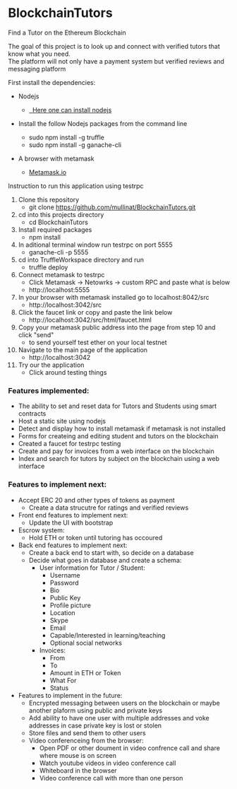 # BlockchainTutors


Find a Tutor on the Ethereum Blockchain

The goal of this project is to look up and connect with verified tutors that know what you need.<br>
The platform will not only have a payment system but verified reviews and messaging platform<br>

First install the dependencies:

* Nodejs
	* <a href="https://nodejs.org/en/download/package-manager/">&nbsp;&nbsp;Here one can install nodejs</a>

* Install the follow Nodejs packages from the command line<br>
	* sudo npm install -g truffle
	* sudo npm install -g ganache-cli 
* A browser with metamask
	* [Metamask.io](http://www.metamask.io)

Instruction to run this application using testrpc<br>
   1. Clone this repository<br>
        * git clone https://github.com/mullinat/BlockchainTutors.git
   2. cd into this projects directory<br>
        * cd BlockchainTutors
   3. Install required packages<br>
        * npm install
   4. In aditional terminal window run testrpc on port 5555<br>
        * ganache-cli -p 5555
   5. cd into TruffleWorkspace directory and run<br>
        * truffle deploy
   6. Connect metamask to testrpc<br>
        * Click Metamask -> Netowrks -> custom RPC and paste what is below
        * http://localhost:5555
   7. In your browser with metamask installed go to localhost:8042/src
        * http://localhost:3042/src
   8. Click the faucet link or copy and paste the link below
        * http://localhost:3042/src/html/faucet.html
   9. Copy your metamask public address into the page from step 10 and click "send" 
        * to send yourself test ether on your local testnet
   10. Navigate to the main page of the application
        * http://localhost:3042
   11. Try our the application
        * Click around testing things
 
### Features implemented:
* The ability to set and reset data for Tutors and Students using smart contracts
* Host a static site using nodejs
* Detect and display how to install metamask if metamask is not installed
* Forms for createing and editing student and tutors on the blockchain
* Created a faucet for testrpc testing
* Create and pay for invoices from a web interface on the blockchain
* Index and search for tutors by subject on the blockchain using a web interface
### Features to implement next:
* Accept ERC 20 and other types of tokens as payment
	* Create a data strucutre for ratings and verified reviews
* Front end features to implement next:
    * Update the UI with bootstrap
* Escrow system:
    * Hold ETH or token until tutoring has occoured
* Back end features to implement next:
    * Create a back end to start with, so decide on a database
    * Decide what goes in database and create a schema:
        * User information for Tutor / Student:
            * Username
            * Password
            * Bio
            * Public Key
            * Profile picture
            * Location
            * Skype
            * Email
            * Capable/Interested in learning/teaching
            * Optional social networks
        * Invoices:
            * From
            * To
            * Amount in ETH or Token
            * What For
            * Status
* Features to implement in the future:
    * Encrypted messaging between users on the blockchain or maybe another plaform using public and private keys
    * Add ability to have one user with multiple addresses and voke addresses in case private key is lost or stolen
    * Store files and send them to other users
    * Video conferenceing from the browser:
        * Open PDF or other doument in video confrence call and share where mouse is on screen
        * Watch youtube videos in video conference call
        * Whiteboard in the browser
        * Video conference call with more than one person
